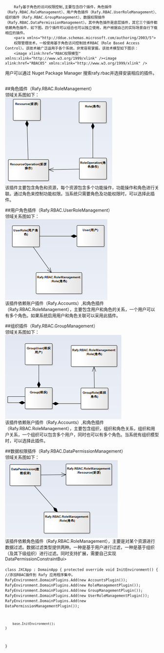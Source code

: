 ﻿
        Rafy基于角色的访问权限控制,主要包含四个插件，角色插件（Rafy.RBAC.RoleManagement）、用户角色插件（Rafy.RBAC.UserRoleManagement）、组织插件（Rafy.RBAC.GroupManagement）、数据权限插件（Rafy.RBAC.DataPermissionManagement）。其中角色插件是底层插件，其它三个插件都依赖角色插件，如下图。四个插件可以组合也可以独立使用，用户根据自己的实际场景自行下载相应的插件。
        <para xmlns="http://ddue.schemas.microsoft.com/authoring/2003/5">
        权限管理技术，一般使用基于角色访问控制技术RBAC（Role Based Access Control）。该技术被广泛运用于各个系统，非常容易掌握。该技术模型如下图示：
        <image xlink:href="RBAC权限模型" xmlns:xlink="http://www.w3.org/1999/xlink" /><image xlink:href="RBAC05" xmlns:xlink="http://www.w3.org/1999/xlink" />  
用户可以通过 Nuget Package Manager 搜索rafy.rbac并选择安装相应的插件。  
<image xlink:href="RBAC插件01" xmlns:xlink="http://www.w3.org/1999/xlink" xmlns="http://ddue.schemas.microsoft.com/authoring/2003/5" />  

##角色插件（Rafy.RBAC.RoleManagement）  
领域关系图如下：  
<img src = \..\images\RBAC01.png  align = center />   
该插件主要包含角色和资源，每个资源包含多个功能操作，功能操作和角色进行关联。通过角色来控制功能权限。当系统只需要角色及功能权限时，可以选择此插件。  

##用户角色插件（Rafy.RBAC.UserRoleManagement）  
领域关系图如下：  
<img src = \..\images\RBAC02.png  align = center />   
该插件依赖账户插件（Rafy.Accounts）,和角色插件（Rafy.RBAC.RoleManagement），主要包含用户和角色的关系，一个用户可以有多个角色。如果系统启用用户和角色关联可以采用此插件。  

##组织插件（Rafy.RBAC.GroupManagement）  
领域关系图如下：  
<img src = \..\images\RBAC03.png  align = center />   
该插件依赖账户插件（Rafy.Accounts）,和角色插件（Rafy.RBAC.RoleManagement），主要包含组织，组织和角色关系，组织和用户关系，一个组织可以包含多个用户，同时也可以有多个角色。当系统有组织模型时，可以选择此插件。  

##数据权限插件（Rafy.RBAC.DataPermissionManagement）  
领域关系图如下：  
<img src = \..\images\RBAC04.png  align = center />   
该插件依赖角色插件（Rafy.RBAC.RoleManagement），主要是对某个资源进行数据过滤。数据过滤类型提供两种。一种是基于用户进行过滤，一种是基于组织（及其下级组织）进行过滤。同时支持扩展，需要自己实现DataPermissionConstraintBui><code class="cs">  
class JXCApp : DomainApp
{
    protected override void InitEnvironment()
    {
        //添加RBAC插件到 Rafy 应用程序集中。
         RafyEnvironment.DomainPlugins.Add(new AccountsPlugin());
         RafyEnvironment.DomainPlugins.Add(new RoleManagementPlugin());
         RafyEnvironment.DomainPlugins.Add(new GroupManagementPlugin());
         RafyEnvironment.DomainPlugins.Add(new UserRoleManagementPlugin());
         RafyEnvironment.DomainPlugins.Add(new DataPermissionManagementPlugin());

        base.InitEnvironment();
    }
}  
</code></pre>  
